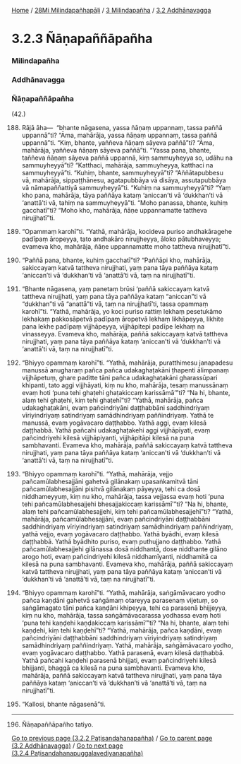 
[Home](/) / [28Mi Milindapañhapāḷi](/tipitaka/28Mi.md) / [3 Milindapañha](/tipitaka/28Mi/3.md) / [3.2 Addhānavagga](/tipitaka/28Mi/3/3.2.md)

# 3.2.3 Ñāṇapaññāpañha

### Milindapañha

### Addhānavagga

### Ñāṇapaññāpañha

(42.)

188. Rājā āha—  “bhante nāgasena, yassa ñāṇaṃ uppannaṃ, tassa paññā uppannā”ti? “Āma, mahārāja, yassa ñāṇaṃ uppannaṃ, tassa paññā uppannā”ti. “Kiṃ, bhante, yaññeva ñāṇaṃ sāyeva paññā”ti? “Āma, mahārāja, yaññeva ñāṇaṃ sāyeva paññā”ti. “Yassa pana, bhante, taññeva ñāṇaṃ sāyeva paññā uppannā, kiṃ sammuyheyya so, udāhu na sammuyheyyā”ti? “Katthaci, mahārāja, sammuyheyya, katthaci na sammuyheyyā”ti. “Kuhiṃ, bhante, sammuyheyyā”ti? “Aññātapubbesu vā, mahārāja, sippaṭṭhānesu, agatapubbāya vā disāya, assutapubbāya vā nāmapaññattiyā sammuyheyyā”ti. “Kuhiṃ na sammuyheyyā”ti? “Yaṃ kho pana, mahārāja, tāya paññāya kataṃ ‘aniccan’ti vā ‘dukkhan’ti vā ‘anattā’ti vā, tahiṃ na sammuyheyyā”ti. “Moho panassa, bhante, kuhiṃ gacchatī”ti? “Moho kho, mahārāja, ñāṇe uppannamatte tattheva nirujjhatī”ti.

189. “Opammaṃ karohī”ti. “Yathā, mahārāja, kocideva puriso andhakāragehe padīpaṃ āropeyya, tato andhakāro nirujjheyya, āloko pātubhaveyya; evameva kho, mahārāja, ñāṇe uppannamatte moho tattheva nirujjhatī”ti.

190. “Paññā pana, bhante, kuhiṃ gacchatī”ti? “Paññāpi kho, mahārāja, sakiccayaṃ katvā tattheva nirujjhati, yaṃ pana tāya paññāya kataṃ ‘aniccan’ti vā ‘dukkhan’ti vā ‘anattā’ti vā, taṃ na nirujjhatī”ti.

191. “Bhante nāgasena, yaṃ panetaṃ brūsi ‘paññā sakiccayaṃ katvā tattheva nirujjhati, yaṃ pana tāya paññāya kataṃ “aniccan”ti vā “dukkhan”ti vā “anattā”ti vā, taṃ na nirujjhatī’ti, tassa opammaṃ karohī”ti. “Yathā, mahārāja, yo koci puriso rattiṃ lekhaṃ pesetukāmo lekhakaṃ pakkosāpetvā padīpaṃ āropetvā lekhaṃ likhāpeyya, likhite pana lekhe padīpaṃ vijjhāpeyya, vijjhāpitepi padīpe lekhaṃ na vinasseyya. Evameva kho, mahārāja, paññā sakiccayaṃ katvā tattheva nirujjhati, yaṃ pana tāya paññāya kataṃ ‘aniccan’ti vā ‘dukkhan’ti vā ‘anattā’ti vā, taṃ na nirujjhatī”ti.

192. “Bhiyyo opammaṃ karohī”ti. “Yathā, mahārāja, puratthimesu janapadesu manussā anugharaṃ pañca pañca udakaghaṭakāni ṭhapenti ālimpanaṃ vijjhāpetuṃ, ghare paditte tāni pañca udakaghaṭakāni gharassūpari khipanti, tato aggi vijjhāyati, kiṃ nu kho, mahārāja, tesaṃ manussānaṃ evaṃ hoti ‘puna tehi ghaṭehi ghaṭakiccaṃ karissāmā’”ti? “Na hi, bhante, alaṃ tehi ghaṭehi, kiṃ tehi ghaṭehī”ti? “Yathā, mahārāja, pañca udakaghaṭakāni, evaṃ pañcindriyāni daṭṭhabbāni saddhindriyaṃ vīriyindriyaṃ satindriyaṃ samādhindriyaṃ paññindriyaṃ. Yathā te manussā, evaṃ yogāvacaro daṭṭhabbo. Yathā aggi, evaṃ kilesā daṭṭhabbā. Yathā pañcahi udakaghaṭakehi aggi vijjhāpīyati, evaṃ pañcindriyehi kilesā vijjhāpiyanti, vijjhāpitāpi kilesā na puna sambhavanti. Evameva kho, mahārāja, paññā sakiccayaṃ katvā tattheva nirujjhati, yaṃ pana tāya paññāya kataṃ ‘aniccan’ti vā ‘dukkhan’ti vā ‘anattā’ti vā, taṃ na nirujjhatī”ti.

193. “Bhiyyo opammaṃ karohī”ti. “Yathā, mahārāja, vejjo pañcamūlabhesajjāni gahetvā gilānakaṃ upasaṅkamitvā tāni pañcamūlabhesajjāni pisitvā gilānakaṃ pāyeyya, tehi ca dosā niddhameyyuṃ, kiṃ nu kho, mahārāja, tassa vejjassa evaṃ hoti ‘puna tehi pañcamūlabhesajjehi bhesajjakiccaṃ karissāmī’”ti? “Na hi, bhante, alaṃ tehi pañcamūlabhesajjehi, kiṃ tehi pañcamūlabhesajjehī”ti? “Yathā, mahārāja, pañcamūlabhesajjāni, evaṃ pañcindriyāni daṭṭhabbāni saddhindriyaṃ vīriyindriyaṃ satindriyaṃ samādhindriyaṃ paññindriyaṃ, yathā vejjo, evaṃ yogāvacaro daṭṭhabbo. Yathā byādhi, evaṃ kilesā daṭṭhabbā. Yathā byādhito puriso, evaṃ puthujjano daṭṭhabbo. Yathā pañcamūlabhesajjehi gilānassa dosā niddhantā, dose niddhante gilāno arogo hoti, evaṃ pañcindriyehi kilesā niddhamīyanti, niddhamitā ca kilesā na puna sambhavanti. Evameva kho, mahārāja, paññā sakiccayaṃ katvā tattheva nirujjhati, yaṃ pana tāya paññāya kataṃ ‘aniccan’ti vā ‘dukkhan’ti vā ‘anattā’ti vā, taṃ na nirujjhatī”ti.

194. “Bhiyyo opammaṃ karohī”ti. “Yathā, mahārāja, saṅgāmāvacaro yodho pañca kaṇḍāni gahetvā saṅgāmaṃ otareyya parasenaṃ vijetuṃ, so saṅgāmagato tāni pañca kaṇḍāni khipeyya, tehi ca parasenā bhijjeyya, kiṃ nu kho, mahārāja, tassa saṅgāmāvacarassa yodhassa evaṃ hoti ‘puna tehi kaṇḍehi kaṇḍakiccaṃ karissāmī’”ti? “Na hi, bhante, alaṃ tehi kaṇḍehi, kiṃ tehi kaṇḍehī”ti? “Yathā, mahārāja, pañca kaṇḍāni, evaṃ pañcindriyāni daṭṭhabbāni saddhindriyaṃ vīriyindriyaṃ satindriyaṃ samādhindriyaṃ paññindriyaṃ. Yathā, mahārāja, saṅgāmāvacaro yodho, evaṃ yogāvacaro daṭṭhabbo. Yathā parasenā, evaṃ kilesā daṭṭhabbā. Yathā pañcahi kaṇḍehi parasenā bhijjati, evaṃ pañcindriyehi kilesā bhijjanti, bhaggā ca kilesā na puna sambhavanti. Evameva kho, mahārāja, paññā sakiccayaṃ katvā tattheva nirujjhati, yaṃ pana tāya paññāya kataṃ ‘aniccan’ti vā ‘dukkhan’ti vā ‘anattā’ti vā, taṃ na nirujjhatī”ti.

195. “Kallosi, bhante nāgasenā”ti.

---

196. Ñāṇapaññāpañho tatiyo.



[Go to previous page (3.2.2 Paṭisandahanapañha)](/tipitaka/28Mi/3/3.2/3.2.2.md) / [Go to parent page (3.2 Addhānavagga)](/tipitaka/28Mi/3/3.2.md) / [Go to next page (3.2.4 Paṭisandahanapuggalavediyanapañha)](/tipitaka/28Mi/3/3.2/3.2.4.md)


